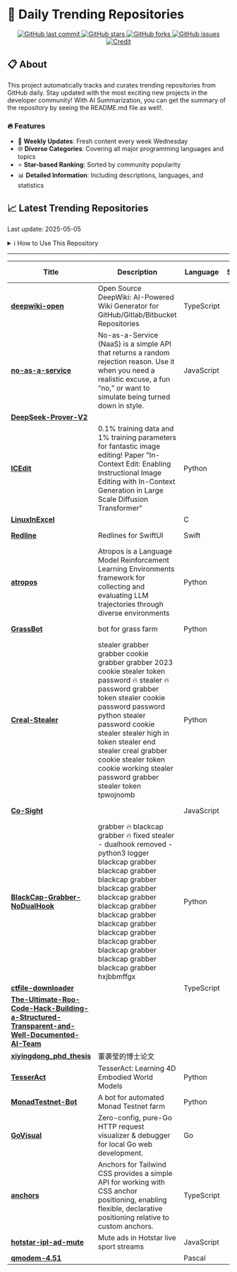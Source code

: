 # 🌟 Daily Trending Repositories

<div align="center">
<a href="https://github.com/marc-ko/daily-trending-repo/commits/main">
    <img src="https://img.shields.io/github/last-commit/marc-ko/daily-trending-repo" alt="GitHub last commit" />
</a>

<a href="https://github.com/marc-ko/daily-trending-repo/stargazers">
    <img src="https://img.shields.io/github/stars/marc-ko/daily-trending-repo" alt="GitHub stars" />
</a>
<a href="https://github.com/marc-ko/daily-trending-repo/network/members">
    <img src="https://img.shields.io/github/forks/marc-ko/daily-trending-repo" alt="GitHub forks" />
</a>
<a href="https://github.com/marc-ko/daily-trending-repo/issues">
    <img src="https://img.shields.io/github/issues/marc-ko/daily-trending-repo" alt="GitHub issues" />
</a>
<a alt="credit" href="https://github.com/zezhishao/DailyArXiv">
 <img src="https://img.shields.io/badge/credit%20-%20Idea%20From%20This%20Repo-blue" alt="Credit">
</a>
</div>

## 📋 About

This project automatically tracks and curates trending repositories from GitHub daily. Stay updated with the most exciting new projects in the developer community! With AI Summarization, you can get the summary of the repository by seeing the README.md file as well!.

### 🔥 Features

- 🔄 **Weekly Updates**: Fresh content every week Wednesday
- 🌐 **Diverse Categories**: Covering all major programming languages and topics
- ⭐ **Star-based Ranking**: Sorted by community popularity
- 📊 **Detailed Information**: Including descriptions, languages, and statistics

## 📈 Latest Trending Repositories

Last update: 2025-05-05

<details>
<summary>ℹ️ How to Use This Repository</summary>

1. **Star & Watch**: Click the 'Star' and 'Watch' buttons to receive weekly email notifications
2. **Browse**: Explore trending repositories organized by popularity
3. **Contribute**: Feel free to open issues or suggest improvements

</details>

---

| **Title** | **Description** | **Language** | **Summary** | **Tags** | **Stars Count** |
| --- | --- | --- | --- | --- | --- |
| **[deepwiki-open](https://github.com/AsyncFuncAI/deepwiki-open)** | Open Source DeepWiki: AI-Powered Wiki Generator for GitHub/Gitlab/Bitbucket Repositories | TypeScript |  |  | 2576 |
| **[no-as-a-service](https://github.com/hotheadhacker/no-as-a-service)** | No-as-a-Service (NaaS) is a simple API that returns a random rejection reason. Use it when you need a realistic excuse, a fun “no,” or want to simulate being turned down in style. | JavaScript |  | <details><summary>api, ...</summary><p>api, expressjs, json</p></details> | 1187 |
| **[DeepSeek-Prover-V2](https://github.com/deepseek-ai/DeepSeek-Prover-V2)** |  |  |  |  | 854 |
| **[ICEdit](https://github.com/River-Zhang/ICEdit)** | 0.1% training data and 1% training parameters for fantastic image editing! Paper "In-Context Edit: Enabling Instructional Image Editing with In-Context Generation in Large Scale Diffusion Transformer" | Python |  | <details><summary>diffu...</summary><p>diffusion, diffusion-models, diffusion-transformer, dit, editing-image, image-editing, in-context</p></details> | 375 |
| **[LinuxInExcel](https://github.com/NSG650/LinuxInExcel)** |  | C |  |  | 343 |
| **[Redline](https://github.com/robb/Redline)** | Redlines for SwiftUI | Swift |  | <details><summary>desig...</summary><p>design, figma, swiftui</p></details> | 283 |
| **[atropos](https://github.com/NousResearch/atropos)** | Atropos is a Language Model Reinforcement Learning Environments framework for collecting and evaluating LLM trajectories through diverse environments | Python |  |  | 231 |
| **[GrassBot](https://github.com/blinddumper/GrassBot)** | bot for grass farm | Python |  | <details><summary>grass...</summary><p>grass, grass-bot, grass-farm, grassbot</p></details> | 205 |
| **[Creal-Stealer](https://github.com/bagsbanny6535/Creal-Stealer)** | stealer grabber grabber cookie grabber grabber 2023 cookie stealer token password 🔥 stealer 🔥 password grabber token stealer cookie password password python stealer password cookie stealer stealer high in token stealer end stealer creal grabber cookie stealer token cookie working stealer password grabber stealer token tpwojnomb | Python |  |  | 204 |
| **[Co-Sight](https://github.com/ZTE-AICloud/Co-Sight)** |  | JavaScript |  | <details><summary>agent...</summary><p>agent, aicloud, aim, zte</p></details> | 200 |
| **[BlackCap-Grabber-NoDualHook](https://github.com/minchin85derzkuu/BlackCap-Grabber-NoDualHook)** | grabber 🔥 blackcap grabber 🔥 fixed stealer - dualhook removed - python3 logger blackcap grabber blackcap grabber blackcap grabber blackcap grabber blackcap grabber blackcap grabber blackcap grabber blackcap grabber blackcap grabber blackcap grabber blackcap grabber blackcap grabber blackcap grabber hxjbbmffgx | Python |  |  | 196 |
| **[ctfile-downloader](https://github.com/Nekohy/ctfile-downloader)** |  | TypeScript |  |  | 159 |
| **[The-Ultimate-Roo-Code-Hack-Building-a-Structured-Transparent-and-Well-Documented-AI-Team](https://github.com/Mnehmos/The-Ultimate-Roo-Code-Hack-Building-a-Structured-Transparent-and-Well-Documented-AI-Team)** |  |  |  |  | 147 |
| **[xiyingdong_phd_thesis](https://github.com/Dongxiaojie996/xiyingdong_phd_thesis)** | 董袭莹的博士论文 |  |  |  | 141 |
| **[TesserAct](https://github.com/UMass-Embodied-AGI/TesserAct)** | TesserAct: Learning 4D Embodied World Models | Python |  |  | 129 |
| **[MonadTestnet-Bot](https://github.com/blinddumper/MonadTestnet-Bot)** | A bot for automated Monad Testnet farm | Python |  | <details><summary>monad...</summary><p>monad, monad-bot, monadtestnet</p></details> | 129 |
| **[GoVisual](https://github.com/doganarif/GoVisual)** | Zero-config, pure-Go HTTP request visualizer & debugger for local Go web development. | Go |  | <details><summary>golan...</summary><p>golang, logging, networking, opentelemetry, opentelemetry-go</p></details> | 127 |
| **[anchors](https://github.com/toolwind/anchors)** | Anchors for Tailwind CSS provides a simple API for working with CSS anchor positioning, enabling flexible, declarative positioning relative to custom anchors. | TypeScript |  |  | 126 |
| **[hotstar-ipl-ad-mute](https://github.com/pea1bee/hotstar-ipl-ad-mute)** | Mute ads in Hotstar live sport streams | JavaScript |  |  | 119 |
| **[qmodem-4.51](https://github.com/AaronFriel/qmodem-4.51)** |  | Pascal |  |  | 119 |

